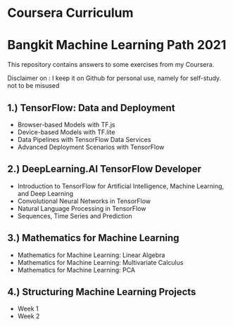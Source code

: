 # Coursera Curriculum
# Bangkit Machine Learning Path 2021

This repository contains answers to some exercises from my Coursera.

Disclaimer on : I keep it on Github for personal use, namely for self-study. not to be misused


## 1.) TensorFlow: Data and Deployment
* Browser-based Models with TF.js
* Device-based Models with TF.lite
* Data Pipelines with TensorFlow Data Services
* Advanced Deployment Scenarios with TensorFlow

## 2.) DeepLearning.AI TensorFlow Developer
* Introduction to TensorFlow for Artificial Intelligence, Machine Learning, and Deep Learning
* Convolutional Neural Networks in TensorFlow
* Natural Language Processing in TensorFlow
* Sequences, Time Series and Prediction

## 3.) Mathematics for Machine Learning
* Mathematics for Machine Learning: Linear Algebra
* Mathematics for Machine Learning: Multivariate Calculus
* Mathematics for Machine Learning: PCA

## 4.) Structuring Machine Learning Projects
* Week 1
* Week 2
